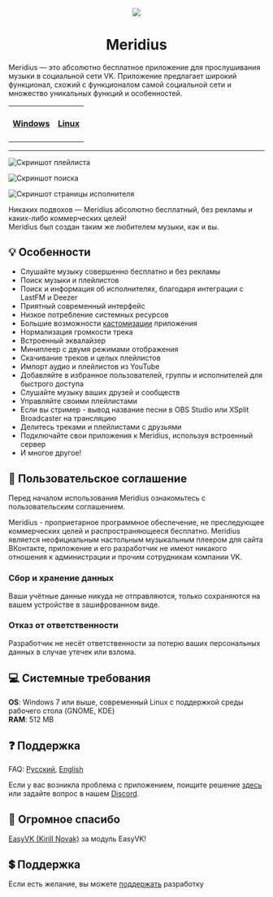 <p align="center">
    <img src="./128x128.png">
    <h1 align="center">Meridius</h1>
    <p>Meridius — это абсолютно бесплатное приложение для прослушивания музыки в социальной сети VK.
Приложение предлагает широкий функционал, схожий с функционалом самой социальной сети и множество уникальных функций и особенностей.</p>
    <table align="center">
        <tr>
            <td><h4><a href="https://purplehorrorrus.github.io/meridius/">Windows</a></h3></td>
            <td><h4><a href="https://flathub.org/apps/details/io.github.purplehorrorrus.Meridius">Linux</a></h4></td>
        </tr>
    </table>
<hr/>
</p>

![Скриншот плейлиста](./screenshots/0.png)

![Скриншот поиска](./screenshots/1.png)

![Скриншот страницы исполнителя](./screenshots/2.png)

Никаких подвохов — Meridius абсолютно бесплатный, без рекламы и каких-либо коммерческих целей!  
Meridius был создан таким же любителем музыки, как и вы.

## 💡 Особенности

* Слушайте музыку совершенно бесплатно и без рекламы  
* Поиск музыки и плейлистов
* Поиск и информация об исполнителях, благодаря интеграции с LastFM и Deezer
* Приятный современный интерфейс
* Низкое потребление системных ресурсов
* Большие возможности [кастомизации](https://github.com/PurpleHorrorRus/MeridiusTheme) приложения
* Нормализация громкости трека
* Встроенный эквалайзер
* Миниплеер с двумя режимами отображения
* Скачивание треков и целых плейлистов
* Импорт аудио и плейлистов из YouTube
* Добавляйте в избранное пользователей, группы и исполнителей для быстрого доступа
* Слушайте музыку ваших друзей и сообществ
* Управляйте своими плейлистами
* Если вы стример - вывод название песни в OBS Studio или XSplit Broadcaster на трансляцию
* Делитесь треками и плейлистами с друзьями
* Подключайте свои приложения к Meridius, используя встроенный сервер
* И многое другое!

## 📃 Пользовательское соглашение

Перед началом использования Meridius ознакомьтесь с пользовательским соглашением.

Meridius - проприетарное программное обеспечение, не преследующее коммерческих целей и распространяющееся бесплатно. Meridius является неофициальным настольным музыкальным плеером для сайта ВКонтакте, приложение и его разработчик не имеют никакого отношения к администрации и прочим сотрудникам компании VK.

### Сбор и хранение данных

Ваши учётные данные никуда не отправляются, только сохраняются на вашем устройстве в зашифрованном виде.

### Отказ от ответственности

Разработчик не несёт ответственности за потерю ваших персональных данных в случае утечек или взлома.

## 💻 Системные требования

**OS**: Windows 7 или выше, современный Linux с поддержкой среды рабочего стола (GNOME, KDE)<br/>
**RAM**: 512 MB<br/>

## ❓ Поддержка

FAQ: [Русский](./manual/faq/ru.md), [English](./manual/faq/en.md)

Если у вас возникла проблема с приложением, поищите решение [здесь](./troubleshooting.md) или задайте вопрос в нашем [Discord](https://discord.gg/R6gKtbnEVj).

## 🖤 Огромное спасибо

[EasyVK (Kirill Novak)](https://ciricc.github.io/) за модуль EasyVK!

## 💲 Поддержка

Если есть желание, вы можете [поддержать](https://donatepay.ru/don/InfiniteHorror) разработку